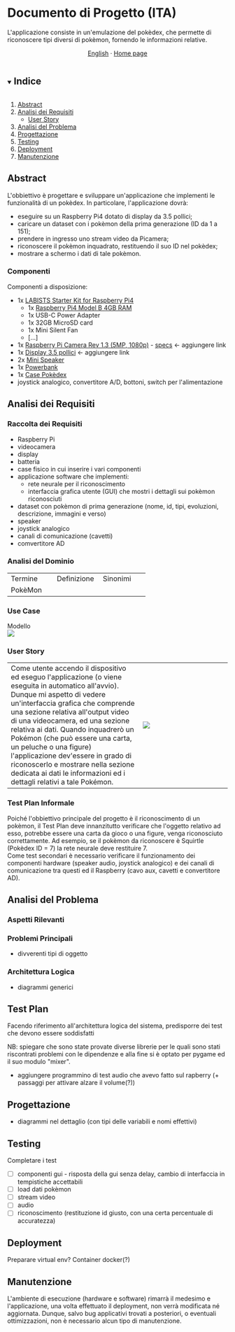 # Documento di Progetto (ITA)

L'applicazione consiste in un'emulazione del pokèdex, che permette di riconoscere tipi diversi di pokèmon, fornendo le informazioni relative.
<br/>
<p align="center">
	<a href="https://github.com/TryKatChup/pokemon-cv-revival/blob/main/docs/Project%20Document.md">English</a>
	·
	<a href="https://github.com/TryKatChup/pokemon-cv-revival/">Home page</a>
</p>

<!-- TABLE OF CONTENTS -->
<details open="open">
	<summary><h2 style="display: inline-block">Indice</h2></summary>
	<ol>
		<li><a href="#abstract">Abstract</a></li>
		<li><a href="#analisi-dei-requisiti">Analisi dei Requisiti</a>
			<ul>
				<li><a href="#user-story">User Story</a></li>
			</ul>
		</li>
		<li><a href="#analisi-del-problema">Analisi del Problema</a></li>
		<li><a href="#progettazione">Progettazione</a></li>
		<li><a href="#testing">Testing</a></li>
		<li><a href="#deployment">Deployment</a></li>
		<li><a href="#manutenzione">Manutenzione</a></li>
	</ol>
</details>

## Abstract
L'obbiettivo è progettare e sviluppare un'applicazione che implementi le funzionalità di un pokèdex. In particolare, l'applicazione dovrà:
- eseguire su un Raspberry Pi4 dotato di display da 3.5 pollici;
- caricare un dataset con i pokèmon della prima generazione (ID da 1 a 151);
- prendere in ingresso uno stream video da Picamera;
- riconoscere il pokèmon inquadrato, restituendo il suo ID nel pokèdex;
- mostrare a schermo i dati di tale pokèmon.

### Componenti
Componenti a disposizione:
- 1x [LABISTS Starter Kit for Raspberry Pi4](https://labists.com/products/labists-raspberry-pi-4g-ram-32gb-card)
	- 1x [Raspberry Pi4 Model B 4GB RAM](https://www.raspberrypi.com/products/raspberry-pi-4-model-b/specifications/)
	- 1x USB-C Power Adapter
	- 1x 32GB MicroSD card
	- 1x Mini Silent Fan
	- [...]
- 1x [Raspberry Pi Camera Rev 1.3 (5MP, 1080p)]() - [specs](https://picamera.readthedocs.io/en/release-1.3/fov.html) <- aggiungere link
- 1x [Display 3.5 pollici]() <- aggiungere link
- 2x [Mini Speaker](https://www.amazon.it/dp/B07FT9CFY4/ref=cm_sw_r_apan_glt_i_Y86XG3MWY2A2D21EF8ZH?_encoding=UTF8&psc=1)
- 1x [Powerbank](https://www.amazon.it/Auskang-compatibile-batteria-Caricabatterie-Portatile/dp/B096FX9226/ref=sr_1_1?__mk_it_IT=%C3%85M%C3%85%C5%BD%C3%95%C3%91&dchild=1&keywords=auskang&qid=1634322262&qsid=258-6802503-2920908&sr=8-1&sres=B096FX9226%2CB08RDTRWHY%2CB096B29B6G%2CB08RDTR7F7%2CB08R8J1D19%2CB08R8CKQJT%2CB08SHFYHSR%2CB08SJ5K3LR%2CB096JXNZ17%2CB08R8HCWRT%2CB09715272M%2CB091CGG33P%2CB08NTHCNB8%2CB08DTP9LZ8%2CB096B9TV8C%2CB0972SQQS7%2CB0932PZ857%2CB094J428L5%2CB082PPPWXY%2CB019GJLER8)
- 1x [Case Pokèdex](https://github.com/TryKatChup/pokemon-cv-revival/tree/main/3D%20models/pok%C3%A8dex%20case)
- joystick analogico, convertitore A/D, bottoni, switch per l'alimentazione

## Analisi dei Requisiti

### Raccolta dei Requisiti
- Raspberry Pi
- videocamera
- display
- batteria
- case fisico in cui inserire i vari componenti
- applicazione software che implementi:
	- rete neurale per il riconoscimento
	- interfaccia grafica utente (GUI) che mostri i dettagli sui pokèmon riconosciuti
- dataset con pokèmon di prima generazione (nome, id, tipi, evoluzioni, descrizione, immagini e verso)
- speaker
- joystick analogico
- canali di comunicazione (cavetti)
- comvertitore AD

### Analisi del Dominio
<table>
	<tr>
		<td width="32%">Termine</td>
		<td width="32%">Definizione</td>
		<td width="32%">Sinonimi</td>
	</tr>
	<tr>
		<td>PokèMon</td>
		<td></td>
		<td></td>
	</tr>
</table>

### Use Case
Modello\
<img src="https://github.com/TryKatChup/pokemon-cv-revival/blob/main/docs/diagrams/use_cases.png"/>

### User Story
<table>
	<tr>
		<td>Come utente accendo il dispositivo ed eseguo l'applicazione (o viene eseguita in automatico all'avvio). Dunque mi aspetto di vedere un'interfaccia grafica che comprende una sezione relativa all'output video di una videocamera, ed una sezione relativa ai dati.
Quando inquadrerò un Pokémon (che può essere una carta, un peluche o una figure) l'applicazione dev'essere in grado di riconoscerlo e mostrare nella sezione dedicata ai dati le informazioni ed i dettagli relativi a tale Pokémon.</td>
		<td width="40%"><img src="https://github.com/TryKatChup/pokemon-cv-revival/blob/main/docs/example.png"/></td>
	</tr>
</table>

### Test Plan Informale
Poiché l'obbiettivo principale del progetto è il riconoscimento di un pokèmon, il Test Plan deve innanzitutto verificare che l'oggetto relativo ad esso, potrebbe essere una carta da gioco o una figure, venga riconosciuto correttamente. Ad esempio, se il pokèmon da riconoscere è Squirtle (Pokèdex ID = 7) la rete neurale deve restituire 7.\
Come test secondari è necessario verificare il funzionamento dei componenti hardware (speaker audio, joystick analogico) e dei canali di comunicazione tra questi ed il Raspberry (cavo aux, cavetti e convertitore AD).

## Analisi del Problema

### Aspetti Rilevanti

### Problemi Principali
- divverenti tipi di oggetto

### Architettura Logica
- diagrammi generici

## Test Plan
Facendo riferimento all'architettura logica del sistema, predisporre dei test che devono essere soddisfatti

NB: spiegare che sono state provate diverse librerie per le quali sono stati riscontrati problemi con le dipendenze e alla fine si è optato per pygame ed il suo modulo "mixer".

+ aggiungere programmino di test audio che avevo fatto sul rapberry (+ passaggi per attivare alzare il volume(?))

## Progettazione
- diagrammi nel dettaglio (con tipi delle variabili e nomi effettivi)

## Testing
Completare i test
- [ ] componenti gui - risposta della gui senza delay, cambio di interfaccia in tempistiche accettabili
- [ ] load dati pokèmon
- [ ] stream video
- [ ] audio
- [ ] riconoscimento (restituzione id giusto, con una certa percentuale di accuratezza)

## Deployment
Preparare virtual env?
Container docker(?)

## Manutenzione
L'ambiente di esecuzione (hardware e software) rimarrà il medesimo e l'applicazione, una volta effettuato il deployment, non verrà modificata né aggiornata. Dunque, salvo bug applicativi trovati a posteriori, o eventuali ottimizzazioni, non è necessario alcun tipo di manutenzione.
